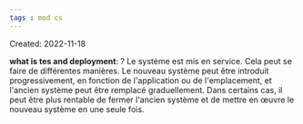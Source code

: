 ```yaml
---
tags : mod cs
---
```

Created: 2022-11-18

**what is tes and deployment**: 
?
Le système est mis en service. Cela peut se faire de différentes manières. Le nouveau système peut être introduit progressivement, en fonction de l'application ou de l'emplacement, et l'ancien système peut être remplacé graduellement. Dans certains cas, il peut être plus rentable de fermer l'ancien système et de mettre en œuvre le nouveau système en une seule fois.